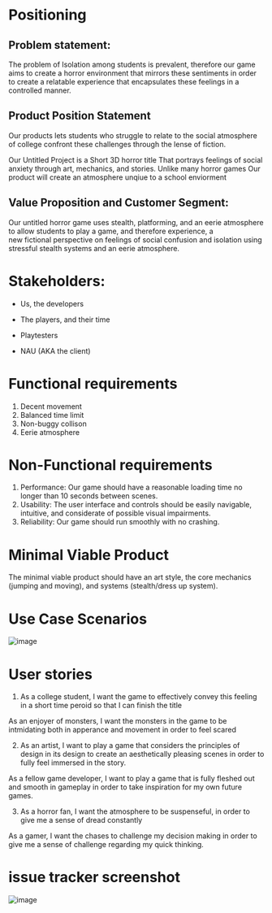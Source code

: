 # Positioning

## Problem statement:
<p>The problem of
Isolation among students is prevalent, therefore our game aims to create a horror environment that mirrors these sentiments in order to create a relatable experience that encapsulates these feelings in a controlled manner. </p>

## Product Position Statement

<p>
  
  Our products lets students who struggle to relate to the social atmosphere of college
  confront these challenges through the lense of fiction.
  
Our Untitled Project
is a Short 3D horror title
That
portrays feelings of social anxiety through art, mechanics, and stories.
Unlike
many horror games
Our product
will create an atmosphere unqiue to a school enviorment</p>

## Value Proposition and Customer Segment:

Our untitled horror game uses stealth, platforming, and an eerie atmosphere to allow students to play a game, and therefore experience, a <br>
new fictional perspective on feelings of social confusion and isolation using stressful stealth systems and an eerie atmosphere.


# Stakeholders:

- Us, the developers<br>
* The players, and their time<br>
- Playtesters<br>
* NAU (AKA the client)<br>

# Functional requirements

1. Decent movement<br>
2. Balanced time limit<br>
3. Non-buggy collison<br>
4. Eerie atmosphere

# Non-Functional requirements

1. Performance: Our game should have a reasonable loading time no longer than 10 seconds between scenes. <br>
2. Usability: The user interface and controls should be easily navigable, intuitive, and considerate of possible visual impairments. <br>
3. Reliability: Our game should run smoothly with no crashing. <br>


# Minimal Viable Product

The minimal viable product should have an art style, the core mechanics (jumping and moving), and systems (stealth/dress up system). <br>



# Use Case Scenarios

![image](https://github.com/user-attachments/assets/6e0904b8-aaa3-4a12-8ddb-4ba3dbe07033)

# User stories

1. As a college student, I want the game to effectively convey this feeling in a short time peroid so that I can finish the title <br>

As an enjoyer of monsters, I want the monsters in the game to be intmidating both in apperance and movement in order to feel scared<br>

2. As an artist, I want to play a game that considers the principles of design in its design to create an aesthetically pleasing scenes in order to fully feel immersed in the story.<br>

As a fellow game developer, I want to play a game that is fully fleshed out and smooth in gameplay in order to take inspiration for my own future games.<br>

3. As a horror fan, I want the atmosphere to be suspenseful, in order to give me a sense of dread constantly <br>

As a gamer, I want the chases to challenge my decision making in order to give me a sense of challenge regarding my quick thinking.


# issue tracker screenshot
![image](https://github.com/user-attachments/assets/e5b59f00-84d3-466d-aff5-14e8825ab607)





